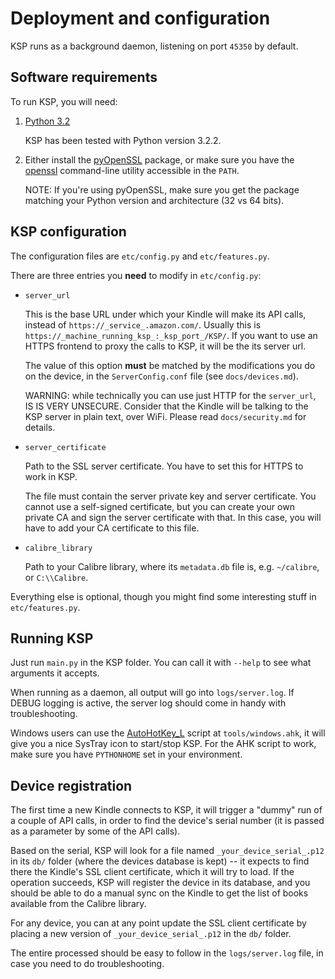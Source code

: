 Deployment and configuration
============================

KSP runs as a background daemon, listening on port `45350` by default.


Software requirements
---------------------

To run KSP, you will need:

1. [Python 3.2](http://python.org/download/)

     KSP has been tested with Python version 3.2.2.

2. Either install the [pyOpenSSL](http://pypi.python.org/pypi/pyOpenSSL) package, or make sure you have the
    [openssl](http://www.openssl.org/) command-line utility accessible in the `PATH`.

    NOTE: If you're using pyOpenSSL, make sure you get the package matching your Python version and architecture (32 vs
    64 bits).


KSP configuration
-----------------

The configuration files are `etc/config.py` and `etc/features.py`.

There are three entries you **need** to modify in `etc/config.py`:

* `server_url`

    This is the base URL under which your Kindle will make its API calls, instead of `https://_service_.amazon.com/`.
    Usually this is `https://_machine_running_ksp_:_ksp_port_/KSP/`. If you want to use an HTTPS frontend to proxy the
    calls to KSP, it will be the its server url.

    The value of this option **must** be matched by the modifications you do on the device, in the `ServerConfig.conf`
    file (see `docs/devices.md`).

	WARNING: while technically you can use just HTTP for the `server_url`, IS IS VERY UNSECURE.
	Consider that the Kindle will be talking to the KSP server in plain text, over WiFi. Please read `docs/security.md`
	for details.

* `server_certificate`

	Path to the SSL server certificate.  You have to set this for HTTPS to work in KSP.

    The file must contain the server private key and server certificate. You cannot use a self-signed certificate, but
    you can create your own private CA and sign the server certificate with that. In this case, you will have to add
    your CA certificate to this file.

* `calibre_library`

    Path to your Calibre library, where its `metadata.db` file is, e.g. `~/calibre`, or `C:\\Calibre`.

Everything else is optional, though you might find some interesting stuff in `etc/features.py`.


Running KSP
-----------

Just run `main.py` in the KSP folder. You can call it with `--help` to see what arguments it accepts.

When running as a daemon, all output will go into `logs/server.log`. If DEBUG logging is active, the server log
should come in handy with troubleshooting.

Windows users can use the [AutoHotKey_L](http://www.autohotkey.com/download/) script at `tools/windows.ahk`, it will
give you a nice SysTray icon to start/stop KSP. For the AHK script to work, make sure you have `PYTHONHOME` set in your
environment.


Device registration
-------------------

The first time a new Kindle connects to KSP, it will trigger a "dummy" run of a couple of API calls, in order to find
the device's serial number (it is passed as a parameter by some of the API calls).

Based on the serial, KSP will look for a file named `_your_device_serial_.p12` in its `db/` folder (where the devices
database is kept) -- it expects to find there the Kindle's SSL client certificate, which it will try to load. If the
operation succeeds, KSP will register the device in its database, and you should be able to do a manual sync on the
Kindle to get the list of books available from the Calibre library.

For any device, you can at any point update the SSL client certificate by placing a new version of
`_your_device_serial_.p12` in the `db/` folder.

The entire processed should be easy to follow in the `logs/server.log` file, in case you need to do troubleshooting.
